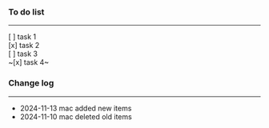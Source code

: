 
### To do list
---
[ ] task 1    
[x] task 2    
[ ] task 3    
~[x] task 4~    


### Change log

---
- 2024-11-13 mac added new items 
- 2024-11-10 mac deleted old items